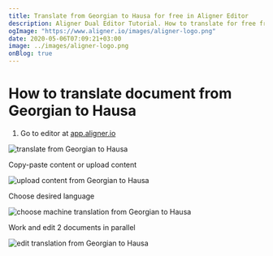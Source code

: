 ```yaml
---
title: Translate from Georgian to Hausa for free in Aligner Editor
description: Aligner Dual Editor Tutorial. How to translate for free from Georgian to Hausa. Aligner is multilingual document management platform. 
ogImage: "https://www.aligner.io/images/aligner-logo.png"
date: 2020-05-06T07:09:21+03:00
image: ../images/aligner-logo.png
onBlog: true
---
```


# How to translate document from Georgian to Hausa

1. Go to editor at [app.aligner.io](https://app.aligner.io "Aligner App web page")

![translate from Georgian to Hausa](../aligner-blank-editor.png "translate from Georgian to Hausa")

Copy-paste content or upload content

![upload content from Georgian to Hausa](../aligner-uploaded-document.png "upload content from Georgian to Hausa")

Choose desired language

![choose machine translation from Georgian to Hausa](../aligner-language-dropdown.png "choose machine translation from Georgian to Hausa")

Work and edit 2 documents in parallel

![edit translation from Georgian to Hausa](../aligner-double-sitded-editor.png "edit translation from Georgian to Hausa")

